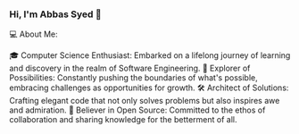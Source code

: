 ### Hi, I'm Abbas Syed :wave:

💻 About Me:

🎓 Computer Science Enthusiast: Embarked on a lifelong journey of learning and discovery in the realm of Software Engineering.
🌌 Explorer of Possibilities: Constantly pushing the boundaries of what's possible, embracing challenges as opportunities for growth.
🛠️ Architect of Solutions: Crafting elegant code that not only solves problems but also inspires awe and admiration.
🌟 Believer in Open Source: Committed to the ethos of collaboration and sharing knowledge for the betterment of all.
